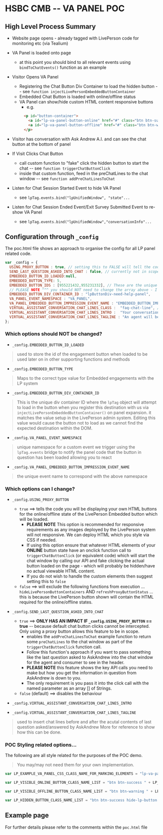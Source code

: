 # HSBC CMB -- VA PANEL POC

## High Level Process Summary

* Website page opens - already tagged with LivePerson code for monitoring etc (via Tealium)
* VA Panel is loaded onto page
  + at this point you should bind to all relevant events using `bindToChatEvents()` function as an example
* Visitor Opens VA Panel
  * Registering the Chat Button Div Container to load the hidden button -- see `function injectLivePersonEmbeddedButtonContainer`
  * Embedded Chat Button is loaded with online/offline status
  * VA Panel can show/hide custom HTML content responsive buttons
    + e.g. 
    ```html
      <p id="button-container">
        <a id="lp-va-panel-button-online" href="#" class="btn btn-success lp-va-panel-button hide-lp-button" onclick="triggerChatButtonClick();">Click to chat</a>
        <a id="lp-va-panel-button-offline" href="#" class="btn btn-warning lp-va-panel-button hide-lp-button">All Agents are OFFLINE/BUSY</a>
      </p>
    ```
    
* Visitor has conversation with Ask Andrew A.I. and can see the chat button at the bottom of panel
* If Visit Clicks Chat Button
  + call custom function to "fake" click the hidden button to start the chat -- see `function triggerChatButtonClick`
  + inside that custom function, feed in the preChatLines to the chat window -- see `function addPreChatLinesToChat`
* Listen for Chat Session Started Event to hide VA Panel 
  + see ```lpTag.events.bind("lpUnifiedWindow", "state"...```
* Listen for Chat Session Ended Event/Exit Survey Submitted Event to re-show VA Panel
  + see ```lpTag.events.bind("lpUnifiedWindow","conversationInfo"...```

## Configuration through `_config`

The poc.html file shows an approach to organise the config for all LP panel related code.

```js
var _config = {
  USING_PROXY_BUTTON : true, // setting this to FALSE will tell the code that you are NOT going to be providing your own custom buttons on the page. This will require an accompanying change on the LE2 admin side to insert the HTML of the button content rather than just empty HTML when using this setting set to TRUE
  SEND_LAST_QUESTION_ASKED_INTO_CHAT : false, // currently not in scope - follow the use of this to see how you can add this feature to the code in the future.
  EMBEDDED_BUTTON_ID_LOADED:null,
  EMBEDDED_BUTTON_TYPE: 5,
  EMBEDDED_BUTTON_IDS : [955221432,955231332], // These are the unique button ids within our system that correspond to your CLONE/PROD accounts
  // PLEASE NOTE ^^^ you should NOT need to change the array above - I have preconfigured it with your engagement ids for your clone/prod accounts
  EMBEDDED_BUTTON_DIV_CONTAINER_ID : "lpButtonDiv-need-help-panel",
  VA_PANEL_EVENT_NAMESPACE : "VA_PANEL",
  VA_PANEL_EMBEDDED_BUTTON_IMPRESSION_EVENT_NAME : "EMBEDDED_BUTTON_IMPRESSION",
  VIRTUAL_ASSISTANT_CONVERSATION_CHAT_LINES_CLASS :  "faq-chat-line", // replace with whatever class/logic you might use to get the last question/ chat lines. I suspect it will be completely different with the actual AskAndrew and you will call an API to get that data. this is just POC.
  VIRTUAL_ASSISTANT_CONVERSATION_CHAT_LINES_INTRO :  "Your conversation history so far...", //replace with your own message if needed else set to blank or remove this code from the function
  VIRTUAL_ASSISTANT_CONVERSATION_CHAT_LINES_TAGLINE : "An agent will be with your shortly to continue the discussion..."//replace with your own message if needed else set to blank or remove this code from the function
};
```

### Which options should NOT be changed?

+ `_config.EMBEDDED_BUTTON_ID_LOADED`
> used to store the id of the engagement button when loaded to be used later on in other supporting functions and methods
+ `_config.EMBEDDED_BUTTON_TYPE` 
> Maps to the correct type value for Embedded engagements with the LP system
+ `_config.EMBEDDED_BUTTON_DIV_CONTAINER_ID` 
> This is the unique div container ID where the `lpTag` object will attempt to load in the button when you register this destination with us via `injectLivePersonEmbeddedButtonContainer()` on panel expansion.
> it matches the value setup in the LivePerson admin system. Editing this value would cause the button not to load as we cannot find the expected destination within the DOM.
+ `_config.VA_PANEL_EVENT_NAMESPACE` 
> unique namespace for a custom event we trigger using the `lpTag.events` bridge to notify the panel code that the button in question has been loaded allowing you to react
+ `_config.VA_PANEL_EMBEDDED_BUTTON_IMPRESSION_EVENT_NAME` 
> the unique event name to correspond with the above namespace

### Which options can I change?

+ `_config.USING_PROXY_BUTTON`
  + `true` ==> tells the code you will be displaying your own HTML buttons for the online/offline state of the LivePerson Embedded button which will be loaded. 
    + **PLEASE NOTE** This option is recommended for responsive requirements as any images deployed by the LivePerson system will not responsive. We can deploy HTML which you style via CSS if needed.
    + If using this option ensure that whatever HTML elements of your **ONLINE** button state have an onclick function call to `triggerChatButtonClick` (or equivalent code) which will start the chat window by calling our API and fake clicking the actual button loaded on the page - which will probably be hidden/have no actual viewable HTML content.
    + If you do not wish to handle the custom elements then suggest setting this to `false`
  + `false` ==> will exclude the following functions from execution ... `hideLivePersonButtonContainers` AND `refreshProxyButtonStatus` ... this is because the LivePerson button shown will contain the HTML required for the online/offline states.

+ `_config.SEND_LAST_QUESTION_ASKED_INTO_CHAT`
  + `true` ==> **ONLY HAS AN IMPACT IF `_config.USING_PROXY_BUTTON` == true** -- because default chat button clicks cannot be intercepted. Only using a proxy button allows this feature to be in scope.
    + enables the `addPreChatLinesToChat` example function to return some `preChatLines` to the chat window as part of the `triggerChatButtonClick` function call.
    + Follow this function's approach if you want to pass something like the last question asked to AskAndrew into the chat window for the agent and consumer to see in the header.
    + **PLEASE NOTE** this feature shows the key API calls you need to make but how you get the information in question from AskAndrew is down to you. 
    + The only requirement is you pass it into the click call with the named parameter as an array [] of Strings.
  + `false` (default) ==> disables the behaviour

+ `_config.VIRTUAL_ASSISTANT_CONVERSATION_CHAT_LINES_INTRO`
+ `_config.VIRTUAL_ASSISTANT_CONVERSATION_CHAT_LINES_TAGLINE`

> used to insert chat lines before and after the acutal contents of last question asked/answered by AskAndrew
> More for reference to show how this can be done.

### POC Styling related options...

The following are all style related for the purposes of the POC demo. 
> You may/may not need them for your own implementation.

```js
var LP_EXAMPLE_VA_PANEL_CSS_CLASS_NAME_FOR_MARKING_ELEMENTS = "lp-va-panel-button";

var LP_VISIBLE_ONLINE_BUTTON_CLASS_NAME_LIST = "btn btn-success " + LP_EXAMPLE_VA_PANEL_CSS_CLASS_NAME_FOR_MARKING_ELEMENTS;

var LP_VISIBLE_OFFLINE_BUTTON_CLASS_NAME_LIST = "btn btn-warning " + LP_EXAMPLE_VA_PANEL_CSS_CLASS_NAME_FOR_MARKING_ELEMENTS;

var LP_HIDDEN_BUTTON_CLASS_NAME_LIST = "btn btn-success hide-lp-button " + LP_EXAMPLE_VA_PANEL_CSS_CLASS_NAME_FOR_MARKING_ELEMENTS;
```

## Example page

For further details please refer to the comments within the `poc.html` file
